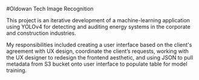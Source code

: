 #Oldowan Tech Image Recognition

This project is an iterative development of a machine-learning application using YOLOv4 for detecting and auditing energy systems in the corporate and construction industries.

My responsibilities included creating a user interface based on the client's agreement with UX design, coordinate the client’s requests, working with the UX designer to redesign the frontend aesthetic, and using JSON to pull metadata from S3 bucket onto user interface to populate table for model training.
